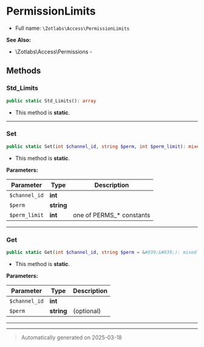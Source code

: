
# PermissionLimits





* Full name: `\Zotlabs\Access\PermissionLimits`

**See Also:**

* \Zotlabs\Access\Permissions - 




## Methods


### Std_Limits



```php
public static Std_Limits(): array
```



* This method is **static**.








***

### Set



```php
public static Set(int $channel_id, string $perm, int $perm_limit): mixed
```



* This method is **static**.




**Parameters:**

| Parameter | Type | Description |
|-----------|------|-------------|
| `$channel_id` | **int** |  |
| `$perm` | **string** |  |
| `$perm_limit` | **int** | one of PERMS_* constants |





***

### Get



```php
public static Get(int $channel_id, string $perm = &#039;&#039;): mixed
```



* This method is **static**.




**Parameters:**

| Parameter | Type | Description |
|-----------|------|-------------|
| `$channel_id` | **int** |  |
| `$perm` | **string** | (optional) |





***


***
> Automatically generated on 2025-03-18
